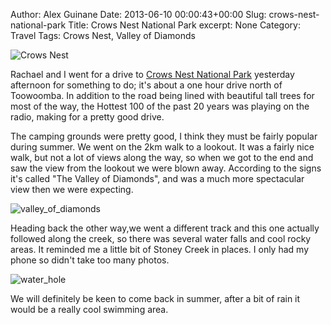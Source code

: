 Author: Alex Guinane
Date: 2013-06-10 00:00:43+00:00
Slug: crows-nest-national-park
Title: Crows Nest National Park
excerpt: None
Category: Travel
Tags: Crows Nest, Valley of Diamonds

![Crows Nest](/images/2013/2013-06-10-crows-nest-national-park/pano_20130609_152124.jpg)

Rachael and I went for a drive to [Crows Nest National Park](http://www.nprsr.qld.gov.au/parks/crows-nest/) yesterday afternoon for something to do; it's about a one hour drive north of Toowoomba. In addition to the road being lined with beautiful tall trees for most of the way, the Hottest 100 of the past 20 years was playing on the radio, making for a pretty good drive.

The camping grounds were pretty good, I think they must be fairly popular during summer. We went on the 2km walk to a lookout. It was a fairly nice walk, but not a lot of views along the way, so when we got to the end and saw the view from the lookout we were blown away. According to the signs it's called "The Valley of Diamonds", and was a much more spectacular view then we were expecting.

![valley_of_diamonds](/images/2013/2013-06-10-crows-nest-national-park/valley_of_diamonds.jpg)

Heading back the other way,we went a different track and this one actually followed along the creek, so there was several water falls and cool rocky areas. It reminded me a little bit of Stoney Creek in places. I only had my phone so didn't take too many photos.

![water_hole](/images/2013/2013-06-10-crows-nest-national-park/water_hole.jpg)

We will definitely be keen to come back in summer, after a bit of rain it would be a really cool swimming area.




